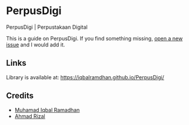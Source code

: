 # PerpusDigi
PerpusDigi | Perpustakaan Digital

This is a guide on PerpusDigi. If you find something missing, [open a new issue](https://github.com/iqbalramdhan/PerpusDigi/issues/new) and I would add it.

## Links

Library is available at:
https://iqbalramdhan.github.io/PerpusDigi/

## Credits
- [Muhamad Iqbal Ramadhan](https://github.com/iqbalramdhan)
- [Ahmad Rizal](https://github.com/AhmadRizalNP)